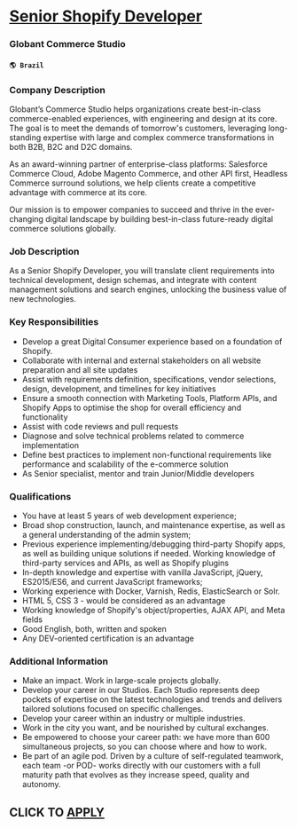 # [Senior Shopify Developer](https://www.remotewlb.com/apply/senior-shopify-developer-30665)  
### Globant Commerce Studio  
#### `🌎 Brazil`  

### Company Description

Globant’s Commerce Studio helps organizations create best-in-class commerce-enabled experiences, with engineering and design at its core. The goal is to meet the demands of tomorrow's customers, leveraging long-standing expertise with large and complex commerce transformations in both B2B, B2C and D2C domains.

As an award-winning partner of enterprise-class platforms: Salesforce Commerce Cloud, Adobe Magento Commerce, and other API first, Headless Commerce surround solutions, we help clients create a competitive advantage with commerce at its core.

Our mission is to empower companies to succeed and thrive in the ever-changing digital landscape by building best-in-class future-ready digital commerce solutions globally.

### Job Description

As a Senior Shopify Developer, you will translate client requirements into technical development, design schemas, and integrate with content management solutions and search engines, unlocking the business value of new technologies.

### Key Responsibilities

  * Develop a great Digital Consumer experience based on a foundation of Shopify.
  * Collaborate with internal and external stakeholders on all website preparation and all site updates
  * Assist with requirements definition, specifications, vendor selections, design, development, and timelines for key initiatives
  * Ensure a smooth connection with Marketing Tools, Platform APIs, and Shopify Apps to optimise the shop for overall efficiency and functionality
  * Assist with code reviews and pull requests
  * Diagnose and solve technical problems related to commerce implementation
  * Define best practices to implement non-functional requirements like performance and scalability of the e-commerce solution
  * As Senior specialist, mentor and train Junior/Middle developers

### Qualifications

  * You have at least 5 years of web development experience;
  * Broad shop construction, launch, and maintenance expertise, as well as a general understanding of the admin system;
  * Previous experience implementing/debugging third-party Shopify apps, as well as building unique solutions if needed. Working knowledge of third-party services and APIs, as well as Shopify plugins
  * In-depth knowledge and expertise with vanilla JavaScript, jQuery, ES2015/ES6, and current JavaScript frameworks;
  * Working experience with Docker, Varnish, Redis, ElasticSearch or Solr.
  * HTML 5, CSS 3 - would be considered as an advantage
  * Working knowledge of Shopify's object/properties, AJAX API, and Meta fields
  * Good English, both, written and spoken
  * Any DEV-oriented certification is an advantage

### Additional Information

  * Make an impact. Work in large-scale projects globally.
  * Develop your career in our Studios. Each Studio represents deep pockets of expertise on the latest technologies and trends and delivers tailored solutions focused on specific challenges.
  * Develop your career within an industry or multiple industries.
  * Work in the city you want, and be nourished by cultural exchanges.
  * Be empowered to choose your career path: we have more than 600 simultaneous projects, so you can choose where and how to work.
  * Be part of an agile pod. Driven by a culture of self-regulated teamwork, each team -or POD- works directly with our customers with a full maturity path that evolves as they increase speed, quality and autonomy.

  
## CLICK TO [APPLY](https://www.remotewlb.com/apply/senior-shopify-developer-30665)

